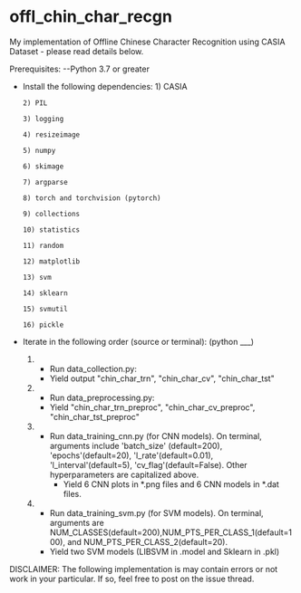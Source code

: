 # offl_chin_char_recgn
My implementation of Offline Chinese Character Recognition using CASIA Dataset - please read details below.

Prerequisites: 
--Python 3.7 or greater

- Install the following dependencies: 
      1) CASIA 
      
      2) PIL 
      
      3) logging
      
      4) resizeimage
      
      5) numpy
      
      6) skimage
      
      7) argparse
      
      8) torch and torchvision (pytorch)
      
      9) collections
      
      10) statistics
      
      11) random
      
      12) matplotlib
      
      13) svm
      
      14) sklearn
      
      15) svmutil
      
      16) pickle
      
- Iterate in the following order (source or terminal): (python ___)
  1)  - Run data_collection.py:
      - Yield output "chin_char_trn", "chin_char_cv", "chin_char_tst"
      
  2)  - Run data_preprocessing.py:
      - Yield "chin_char_trn_preproc", "chin_char_cv_preproc", "chin_char_tst_preproc"
      
  3) - Run data_training_cnn.py (for CNN models). On terminal, arguments include 'batch_size' (default=200), 'epochs'(default=20), 'l_rate'(default=0.01), 'l_interval'(default=5), 'cv_flag'(default=False). Other hyperparameters are capitalized above. 
       - Yield 6 CNN plots in *.png files and 6 CNN models in *.dat files.
       
  4)  - Run data_training_svm.py (for SVM models). On terminal, arguments are NUM_CLASSES(default=200),NUM_PTS_PER_CLASS_1(default=100), and NUM_PTS_PER_CLASS_2(default=20).
       - Yield two SVM models (LIBSVM in .model and Sklearn in .pkl)
       
DISCLAIMER: The following implementation is may contain errors or not work in your particular. 
            If so, feel free to post on the issue thread.
